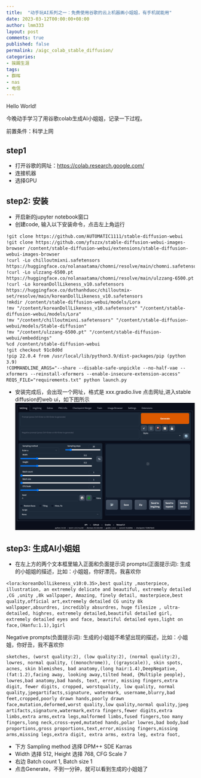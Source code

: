 ```yaml
---
title:  "动手玩AI系列之一：免费使用谷歌的云上机器画小姐姐，有手机就能用"
date: 2023-03-12T00:00:00+08:00
author: lmm333
layout: post
comments: true
published: false
permalink: /aigc_colab_stable_diffusion/
categories:
- 挨踢生涯
tags:
- 群晖
- nas
- 电信
---
```


Hello World!

今晚动手学习了用谷歌colab生成AI小姐姐，记录一下过程。

<!--more-->
前置条件：科学上网

## step1
- 打开谷歌的网址：https://colab.research.google.com/
- 连接机器
- 选择GPU

## step2: 安装
- 开启新的jupyter notebook窗口
- 创建code, 输入以下安装命令，点击左上角运行
```shell
!git clone https://github.com/AUTOMATIC1111/stable-diffusion-webui
!git clone https://github.com/yfszzx/stable-diffusion-webui-images-browser /content/stable-diffusion-webui/extensions/stable-diffusion-webui-images-browser
!curl -Lo chilloutmixni.safetensors https://huggingface.co/nolanaatama/chomni/resolve/main/chomni.safetensors
!curl -Lo ulzzang-6500.pt https://huggingface.co/nolanaatama/chomni/resolve/main/ulzzang-6500.pt
!curl -Lo koreanDollLikeness_v10.safetensors https://huggingface.co/duthanhduoc/chilloutmix-set/resolve/main/koreanDollLikeness_v10.safetensors
!mkdir /content/stable-diffusion-webui/models/Lora
!mv "/content/koreanDollLikeness_v10.safetensors" "/content/stable-diffusion-webui/models/Lora"
!mv "/content/chilloutmixni.safetensors" "/content/stable-diffusion-webui/models/Stable-diffusion"
!mv "/content/ulzzang-6500.pt" "/content/stable-diffusion-webui/embeddings"
%cd /content/stable-diffusion-webui
!git checkout 91c8d0d
!pip 22.0.4 from /usr/local/lib/python3.9/dist-packages/pip (python 3.9)
!COMMANDLINE_ARGS="--share --disable-safe-unpickle --no-half-vae --xformers --reinstall-xformers --enable-insecure-extension-access" REQS_FILE="requirements.txt" python launch.py

```
- 安装完成后，会出现一个网址，格式是 xxx.gradio.live 点击网址,进入stable diffusion的web ui，如下图所示
![](../images/stable_diffusion_01.png)

## step3: 生成AI小姐姐
- 在左上方的两个文本框里输入正面和负面提示词
prompts(正面提示词): 生成的小姐姐的描述，比如：小姐姐，你好漂亮，我喜欢你
```
<lora:koreanDollLikeness_v10:0.35>,best quality ,masterpiece, illustration, an extremely delicate and beautiful, extremely detailed ,CG ,unity ,8k wallpaper, Amazing, finely detail, masterpiece,best quality,official art,extremely detailed CG unity 8k wallpaper,absurdres, incredibly absurdres, huge filesize , ultra-detailed, highres, extremely detailed,beautiful detailed girl, extremely detailed eyes and face, beautiful detailed eyes,light on face,(Hanfu:1.1),1girl
```
Negative prompts(负面提示词): 生成的小姐姐不希望出现的描述，比如：小姐姐，你好丑，我不喜欢你
```
sketches, (worst quality:2), (low quality:2), (normal quality:2), lowres, normal quality, ((monochrome)), ((grayscale)), skin spots, acnes, skin blemishes, bad anatomy,(long hair:1.4),DeepNegative,(fat:1.2),facing away, looking away,tilted head, {Multiple people}, lowres,bad anatomy,bad hands, text, error, missing fingers,extra digit, fewer digits, cropped, worstquality, low quality, normal quality,jpegartifacts,signature, watermark, username,blurry,bad feet,cropped,poorly drawn hands,poorly drawn face,mutation,deformed,worst quality,low quality,normal quality,jpeg artifacts,signature,watermark,extra fingers,fewer digits,extra limbs,extra arms,extra legs,malformed limbs,fused fingers,too many fingers,long neck,cross-eyed,mutated hands,polar lowres,bad body,bad proportions,gross proportions,text,error,missing fingers,missing arms,missing legs,extra digit, extra arms, extra leg, extra foot,
```
- 下方 Sampling method 选择 DPM++ SDE Karras
- Width 选择 512, Height 选择 768, CFG Scale 7 
- 右边 Batch count 1, Batch size 1 
- 点击Generate，不到一分钟，就可以看到生成的小姐姐了